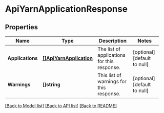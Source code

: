 # ApiYarnApplicationResponse

## Properties
Name | Type | Description | Notes
------------ | ------------- | ------------- | -------------
**Applications** | [**[]ApiYarnApplication**](ApiYarnApplication.md) | The list of applications for this response. | [optional] [default to null]
**Warnings** | **[]string** | This list of warnings for this response. | [optional] [default to null]

[[Back to Model list]](../README.md#documentation-for-models) [[Back to API list]](../README.md#documentation-for-api-endpoints) [[Back to README]](../README.md)


